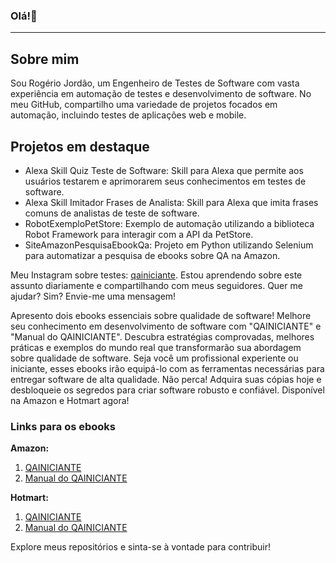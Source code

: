 ### Olá!👋
________________________________________________________________________________________________________________________________________________________________________________________________________________________________________________________________________________________________________________________________________________________________________________
## Sobre mim
Sou Rogério Jordão, um Engenheiro de Testes de Software com vasta experiência em automação de testes e desenvolvimento de software. No meu GitHub, compartilho uma variedade de projetos focados em automação, incluindo testes de aplicações web e mobile.

## Projetos em destaque
 - Alexa Skill Quiz Teste de Software: Skill para Alexa que permite aos usuários testarem e aprimorarem seus conhecimentos em testes de software.
 - Alexa Skill Imitador Frases de Analista: Skill para Alexa que imita frases comuns de analistas de teste de software.
 - RobotExemploPetStore: Exemplo de automação utilizando a biblioteca Robot Framework para interagir com a API da PetStore.
 - SiteAmazonPesquisaEbookQa: Projeto em Python utilizando Selenium para automatizar a pesquisa de ebooks sobre QA na Amazon.
 
Meu Instagram sobre testes: [qainiciante](https://www.instagram.com/qainiciante). Estou aprendendo sobre este assunto diariamente e compartilhando com meus seguidores. Quer me ajudar? Sim? Envie-me uma mensagem!

Apresento dois ebooks essenciais sobre qualidade de software! Melhore seu conhecimento em desenvolvimento de software com "QAINICIANTE" e "Manual do QAINICIANTE". Descubra estratégias comprovadas, melhores práticas e exemplos do mundo real que transformarão sua abordagem sobre qualidade de software. Seja você um profissional experiente ou iniciante, esses ebooks irão equipá-lo com as ferramentas necessárias para entregar software de alta qualidade. Não perca! Adquira suas cópias hoje e desbloqueie os segredos para criar software robusto e confiável. Disponível na Amazon e Hotmart agora!

### Links para os ebooks

**Amazon:**
1. [QAINICIANTE](https://www.amazon.com/dp/B0BQXW7FYR)
2. [Manual do QAINICIANTE](https://www.amazon.com.br/dp/B0C2SD1FLB)

**Hotmart:**
1. [QAINICIANTE](https://pay.hotmart.com/P73284032C?checkoutMode=10&bid=1687986404321)
2. [Manual do QAINICIANTE](https://pay.hotmart.com/L81998009X?checkoutMode=10&bid=1687986394665)

Explore meus repositórios e sinta-se à vontade para contribuir!


<!--
**Srjordao/Srjordao** is a ✨ _special_ ✨ repository because its `README.md` (this file) appears on your GitHub profile.

Here are some ideas to get you started:



- 🔭 I’m currently working on ...
- 🌱 I’m currently learning ...
- 👯 I’m looking to collaborate on ...
- 🤔 I’m looking for help with ...
- 💬 Ask me about ...
- 📫 How to reach me: ...
- 😄 Pronouns: ...
- ⚡ Fun fact: ...
-->
